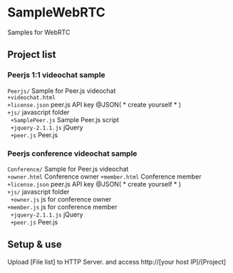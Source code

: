 SampleWebRTC
============

Samples for WebRTC

## Project list

### Peerjs 1:1 videochat sample
`Peerjs/` Sample for Peer.js videochat  
`+videochat.html`  
`+license.json` peer.js API key @JSON( * create yourself * )  
`+js/` javascript folder  
` +SamplePeer.js` Sample Peer.js script  
` +jquery-2.1.1.js` jQuery  
` +peer.js` Peer.js  

### Peerjs conference videochat sample
`Conference/` Sample for Peer.js videochat  
`+owner.html`  Conference owner
`+member.html` Conference member
`+license.json` peer.js API key @JSON( * create yourself * )  
`+js/` javascript folder  
` +owner.js` js for conference owner  
` +member.js ` js for conference member  
` +jquery-2.1.1.js` jQuery  
` +peer.js` Peer.js  

## Setup & use
Upload [File list] to HTTP Server.
 and access
http://[your host IP]/[Project]
